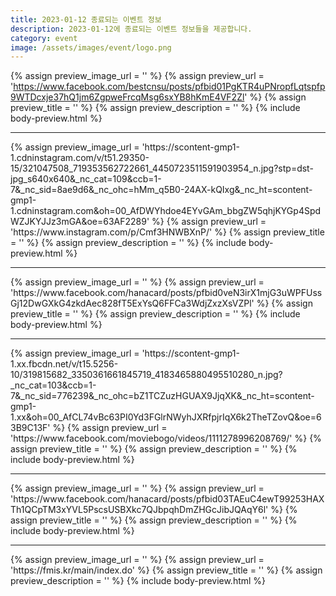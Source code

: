 ```yaml
---
title: 2023-01-12 종료되는 이벤트 정보
description: 2023-01-12에 종료되는 이벤트 정보들을 제공합니다.
category: event
image: /assets/images/event/logo.png
---
```

{% assign preview_image_url = '' %}
{% assign preview_url = 'https://www.facebook.com/bestcnsu/posts/pfbid01PgKTR4uPNropfLqtspfp9WTDcxje37hQ1jm6ZgpweFrcqMsg6sxYB8hKmE4VF2Zl' %}
{% assign preview_title = '' %}
{% assign preview_description = '' %}
{% include body-preview.html %}
<hr>{% assign preview_image_url = 'https://scontent-gmp1-1.cdninstagram.com/v/t51.29350-15/321047508_719353562722661_4450723511591903954_n.jpg?stp=dst-jpg_s640x640&amp;_nc_cat=109&amp;ccb=1-7&amp;_nc_sid=8ae9d6&amp;_nc_ohc=hMm_q5B0-24AX-kQIxg&amp;_nc_ht=scontent-gmp1-1.cdninstagram.com&amp;oh=00_AfDWYhdoe4EYvGAm_bbgZW5qhjKYGp4SpdWZJKYJJz3mGA&amp;oe=63AF2289' %}
{% assign preview_url = 'https://www.instagram.com/p/Cmf3HNWBXnP/' %}
{% assign preview_title = '' %}
{% assign preview_description = '' %}
{% include body-preview.html %}
<hr>{% assign preview_image_url = '' %}
{% assign preview_url = 'https://www.facebook.com/hanacard/posts/pfbid0veN3irX1mjG3uWPFUssGj12DwGXkG4zkdAec828fT5ExYsQ6FFCa3WdjZxzXsVZPl' %}
{% assign preview_title = '' %}
{% assign preview_description = '' %}
{% include body-preview.html %}
<hr>{% assign preview_image_url = 'https://scontent-gmp1-1.xx.fbcdn.net/v/t15.5256-10/319815682_3350361661845719_4183465880495510280_n.jpg?_nc_cat=103&amp;ccb=1-7&amp;_nc_sid=776239&amp;_nc_ohc=bZ1TCZuzHGUAX9JjqXK&amp;_nc_ht=scontent-gmp1-1.xx&amp;oh=00_AfCL74vBc63PI0Yd3FGlrNWyhJXRfpjrIqX6k2TheTZovQ&amp;oe=63B9C13F' %}
{% assign preview_url = 'https://www.facebook.com/moviebogo/videos/1111278996208769/' %}
{% assign preview_title = '' %}
{% assign preview_description = '' %}
{% include body-preview.html %}
<hr>{% assign preview_image_url = '' %}
{% assign preview_url = 'https://www.facebook.com/hanacard/posts/pfbid03TAEuC4ewT99253HAXTh1QCpTM3xYVL5PscsUSBXkc7QJbpqhDmZHGcJibJQAqY6l' %}
{% assign preview_title = '' %}
{% assign preview_description = '' %}
{% include body-preview.html %}
<hr>{% assign preview_image_url = '' %}
{% assign preview_url = 'https://fmis.kr/main/index.do' %}
{% assign preview_title = '' %}
{% assign preview_description = '' %}
{% include body-preview.html %}